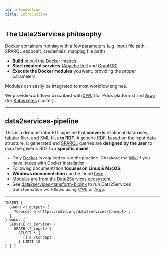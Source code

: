 ```yaml
---
id: introduction
title: Introduction
---
```


## The Data2Services philosophy

Docker containers running with a few parameters (e.g. input file path, SPARQL endpoint, credentials, mapping file path)

- **Build** or pull the Docker images.
- **Start required services** ([Apache Drill](https://github.com/amalic/apache-drill) and [GraphDB](https://github.com/MaastrichtU-IDS/graphdb)).
- **Execute the Docker modules** you want, providing the proper parameters.

Modules can easily be integrated to most workflow engines. 

We provide workflows described with [CWL](https://www.commonwl.org/) (for Posix platforms) and [Argo](https://argoproj.github.io/argo/) (for [Kubernetes](https://kubernetes.io/) cluster).

---

## data2services-pipeline

This is a demonstrator ETL pipeline that **converts** relational databases, tabular files, and XML files **to RDF**. A generic RDF, based on the input data structure, is generated and [SPARQL](https://www.w3.org/TR/sparql11-query/) queries are **designed by the user** to map the generic RDF to a **specific model**.

* Only [Docker](https://docs.docker.com/install/) is required to run the pipeline. Checkout the [Wiki](https://github.com/MaastrichtU-IDS/data2services-pipeline/wiki/Docker-documentation) if you have issues with Docker installation.
* Following documentation **focuses on Linux & MacOS**.
* **Windows documentation** can be found [here](https://github.com/MaastrichtU-IDS/data2services-pipeline/wiki/Run-on-Windows).
* Modules are from the [Data2Services ecosystem](https://github.com/MaastrichtU-IDS/data2services-ecosystem). 
* See [data2services-transform-biolink](https://github.com/MaastrichtU-IDS/data2services-transform-biolink) to run Data2Services transformation workflows using [CWL](https://www.commonwl.org/) or [Argo](https://argoproj.github.io/argo/).

---


```sparql
INSERT {
  GRAPH <?_output> {
    ?Concept a <https://w3id.org/data2services/Concept> .
  }
} WHERE {
  SERVICE <?_service> {
    GRAPH <?_input> {
      SELECT * {
        [] a ?Concept .
      } LIMIT 10 
} } }
```